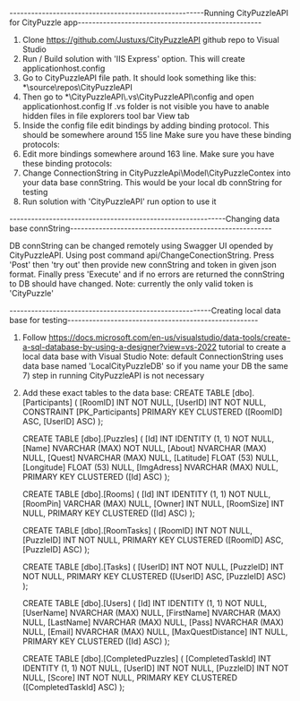 ------------------------------------------------------Running CityPuzzleAPI for CityPuzzle app---------------------------------------------------
1)	Clone https://github.com/Justuxs/CityPuzzleAPI github repo to Visual Studio
2)	Run / Build solution with 'IIS Express' option. This will create applicationhost.config
3)	Go to CityPuzzleAPI file path. It should look something like this: *\source\repos\CityPuzzleAPI
4)	Then go to *\CityPuzzleAPI\\.vs\CityPuzzleAPI\config and open applicationhost.config
     If .vs folder is not visible you have to anable hidden files in file explorers tool bar View tab
5) Inside the config file edit bindings by adding binding protocol. This should be somewhere around 155 line
     Make sure you have these binding protocols:
          <binding protocol="http" bindingInformation=":8080:localhost" />
          <binding protocol="http" bindingInformation=":8080:127.0.0.1" />
6) Edit more bindings somewhere around 163 line. 
     Make sure you have these binding protocols:
          <binding protocol="http" bindingInformation="*:26790:localhost" />
          <binding protocol="http" bindingInformation="*:26790:127.0.0.1" />
          <binding protocol="http" bindingInformation="*:26790:86.38.160.86" />
7) Change ConnectionString in CityPuzzleApi\Model\CityPuzzleContex into your data base connString. This would be your local db connString for testing
8) Run solution with 'CityPuzzleAPI' run option to use it

------------------------------------------------------------Changing data base connString--------------------------------------------------------

DB connString can be changed remotely using Swagger UI opended by CityPuzzleAPI. Using post command api/ChangeConectionString.
Press 'Post' then 'try out' then provide new connString and token in given json format. Finally press 'Execute' and if no errors are returned the connString to DB should have changed.
     Note: currently the only valid token is 'CityPuzzle'
     
--------------------------------------------------------Creating local data base for testing-----------------------------------------------------
1) Follow https://docs.microsoft.com/en-us/visualstudio/data-tools/create-a-sql-database-by-using-a-designer?view=vs-2022 tutorial to create a local data base with Visual Studio
     Note: default ConnectionString uses data base named 'LocalCityPuzzleDB' so if you name your DB the same 7) step in running CityPuzzleAPI is not necessary
3) Add these exact tables to the data base:
     CREATE TABLE [dbo].[Participants] (
         [RoomID]		INT	NOT NULL,
         [UserID]		INT	NOT NULL,
         CONSTRAINT [PK_Participants] 
             PRIMARY KEY CLUSTERED ([RoomID] ASC, [UserID] ASC)
     );

     CREATE TABLE [dbo].[Puzzles] (
         [Id]		INT		IDENTITY (1, 1) NOT NULL,
         [Name]		NVARCHAR (MAX)	NOT NULL,
         [About]		NVARCHAR (MAX)	NULL,
         [Quest]		NVARCHAR (MAX)	NULL,
         [Latitude]	FLOAT (53)		NULL,
         [Longitude]	FLOAT (53)		NULL,
         [ImgAdress]	NVARCHAR (MAX)	NULL,
         PRIMARY KEY CLUSTERED ([Id] ASC)
     );

     CREATE TABLE [dbo].[Rooms] (
         [Id]		INT		IDENTITY (1, 1) NOT NULL,
         [RoomPin]	VARCHAR (MAX)	NULL,
         [Owner]		INT		NULL,
         [RoomSize]	INT		NULL,
         PRIMARY KEY CLUSTERED ([Id] ASC)
     );

     CREATE TABLE [dbo].[RoomTasks] (
         [RoomID]		INT	NOT NULL,
         [PuzzleID]	INT	NOT NULL,
         PRIMARY KEY CLUSTERED ([RoomID] ASC, [PuzzleID] ASC)
     );

     CREATE TABLE [dbo].[Tasks] (
         [UserID]   INT	NOT NULL,
         [PuzzleID] INT	NOT NULL,
         PRIMARY KEY CLUSTERED ([UserID] ASC, [PuzzleID] ASC)
     );

     CREATE TABLE [dbo].[Users] (
         [Id]		INT		IDENTITY (1, 1) NOT NULL,
         [UserName]	NVARCHAR (MAX)	NULL,
         [FirstName]	NVARCHAR (MAX)	NULL,
         [LastName]	NVARCHAR (MAX)	NULL,
         [Pass]		NVARCHAR (MAX)	NULL,
         [Email]		NVARCHAR (MAX)	NULL,
         [MaxQuestDistance]	INT		NULL,
         PRIMARY KEY CLUSTERED ([Id] ASC)
     );

     CREATE TABLE [dbo].[CompletedPuzzles] (
         [CompletedTaskId]	INT	IDENTITY (1, 1) NOT NULL,
         [UserID]		INT 	NOT NULL,
         [PuzzleID]	INT 	NOT NULL,
         [Score]		INT 	NOT NULL,
         PRIMARY KEY CLUSTERED ([CompletedTaskId] ASC)
     );

